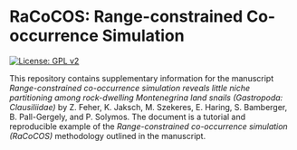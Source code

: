 # RaCoCOS: Range-constrained Co-occurrence Simulation

[![License: GPL v2](https://img.shields.io/badge/License-GPL%20v2-blue.svg)](https://www.gnu.org/licenses/old-licenses/gpl-2.0.en.html)

This repository contains supplementary information for the manuscript
*Range-constrained co-occurrence simulation reveals little
niche partitioning among rock-dwelling Montenegrina land snails (Gastropoda: Clausiliidae)* by Z. Feher, K. Jaksch, M. Szekeres, E. Haring, S. Bamberger,
B. Pall-Gergely, and P. Solymos.
The document is a tutorial and reproducible example
of the *Range-constrained co-occurrence simulation (RaCoCOS)*
methodology outlined in the manuscript.
